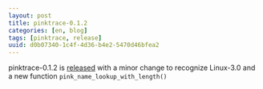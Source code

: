 ```yaml
---
layout: post
title: pinktrace-0.1.2
categories: [en, blog]
tags: [pinktrace, release]
uuid: d0b07340-1c4f-4d36-b4e2-5470d46bfea2
---
```


pinktrace-0.1.2 is [released](http://dev.exherbo.org/~alip/pinktrace/#news) with
a minor change to recognize Linux-3.0 and a new function
`pink_name_lookup_with_length()`
